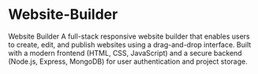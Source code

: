 # Website-Builder
Website Builder A full-stack responsive website builder that enables users to create, edit, and publish websites using a drag-and-drop interface. Built with a modern frontend (HTML, CSS, JavaScript) and a secure backend (Node.js, Express, MongoDB) for user authentication and project storage.
